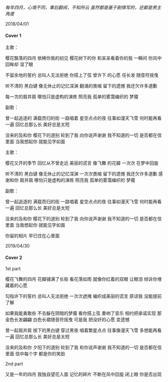 *每年四月，心境不同，事后翻阅，不知所云*
*虽然都是基于剧情写的，还都是男主角度*

2018/04/01

#### Cover 1
主歌：

樱花飘落的四月
依稀你我的初见
樱花树下的你
和呆呆看着你的我
一瞬间 你风中回眸却 湿了眼

不留余地的誓约
总叫人无法拒绝
你搭上了弦
曾许下 的心愿
任长发 随音符摇曳

听不清的 黑白键
像无休止的记忆深渊
翻涌的畏缩 留下的遗憾 我还欠许多道歉

每一次的肩并肩
哪怕只是虚构的演练
照亮我 孤单的雾霭编织的 梦魇

副歌：

曾一起追逐的 满载而归的街
一路唱着 星空点点的夜
往事如漫天飞雪
何时能再看一遍
回忆总那么长
美好总是太短

没来的及和你 樱花下的道别
轮到了我 向你说声谢谢
我不知道的一切
是否都在信里面
当我想起你 就能见字如面

主歌：

樱花又开的季节
回忆从不曾走远
美丽的谎言
像飞舞 的花瓣
一次次 在梦中回旋

听不清的 黑白键
像无休止的记忆深渊
一次次畏缩 留下的遗憾 我还欠许多道歉
感谢和你 肩并肩
哪怕只是虚构的演练
照亮我 孤单的雾霭编织的 梦魇

副歌：

曾一起追逐的 满载而归的街
一路唱着 星空点点的夜
往事如漫天飞雪
何时能再看一遍
回忆总那么长
美好总是太短

没来的及和你 樱花下的道别
轮到了我 向你说声谢谢
我不知道的一切
是否都在信里面
当我想起你 就能见字如面

你留的相片 早已住在心里面


2019/04/30
#### Cover 2

1st part

樱花飞舞的四月
花瓣铺满了长街
看花落如雨
就像你红着的双眼
让眼泪 倾诉你埋藏着的心愿

勾指许下的誓约
总叫人无法拒绝
一次次遮掩
编织成美丽的谎言
原谅我 没能提前了解

如果我能勇敢些
不去躲在阴暗的梦魇
看你搭上弦 奏响了音乐 相约把承诺实现
那金色长发翩翩
白色长裙随音符摇曳
可是我 把没好的心愿 变遗憾

曾一起肩并肩 按下的黑白键
穿过黑夜 唱着繁星点点
往事像漫天飞雪
多想能再看一遍
回忆总那么长
美好总是太短

没来的及和你 夕阳下的道别
轮到了我 和你说声谢谢
我不知道的一切
是否都在信里面
信中每个字
都是你的笑脸

2nd part 

又是一年的四月
我独自望花入面
记忆的碎片
不断在风中回旋
闭上眼 你是否出现